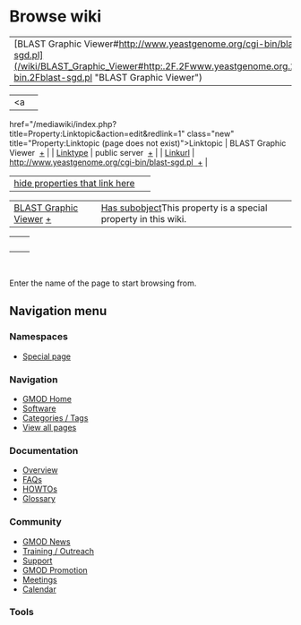 



<span id="top"></span>




# <span dir="auto">Browse wiki</span>






|  |  |
|----|----|
| [BLAST Graphic Viewer#http://www.yeastgenome.org/cgi-bin/blast-sgd.pl](/wiki/BLAST_Graphic_Viewer#http:.2F.2Fwww.yeastgenome.org.2Fcgi-bin.2Fblast-sgd.pl "BLAST Graphic Viewer") |  |

|  |  |
|----|----|
| <a
href="/mediawiki/index.php?title=Property:Linktopic&amp;action=edit&amp;redlink=1"
class="new"
title="Property:Linktopic (page does not exist)">Linktopic</a> | <span class="smwb-value">BLAST Graphic Viewer  <span class="smwsearch">[+](/wiki/Special%253ASearchByProperty/Linktopic/BLAST-20Graphic-20Viewer "Special%253ASearchByProperty/Linktopic/BLAST-20Graphic-20Viewer")</span></span> |
| [Linktype](/wiki/Property%253ALinktype "Property%253ALinktype") | <span class="smwb-value">public server  <span class="smwsearch">[+](/wiki/Special%253ASearchByProperty/Linktype/public-20server "Special%253ASearchByProperty/Linktype/public-20server")</span></span> |
| <a
href="/mediawiki/index.php?title=Property:Linkurl&amp;action=edit&amp;redlink=1"
class="new" title="Property:Linkurl (page does not exist)">Linkurl</a> | <span class="smwb-value">http://www.yeastgenome.org/cgi-bin/blast-sgd.pl  <span class="smwsearch">[+](/wiki/Special%253ASearchByProperty/Linkurl/http:-2F-2Fwww.yeastgenome.org-2Fcgi-2Dbin-2Fblast-2Dsgd.pl "Special%253ASearchByProperty/Linkurl/http:-2F-2Fwww.yeastgenome.org-2Fcgi-2Dbin-2Fblast-2Dsgd.pl")</span></span> |

<span id="smw_browse_incoming"></span>

|  |  |
|----|----|
| [hide properties that link here](/mediawiki/index.php?title=Special:Browse&offset=0&dir=out&article=BLAST+Graphic+Viewer%23http%253A%2F%2Fwww.yeastgenome.org%2Fcgi-bin%2Fblast-sgd.pl)  |  |

|  |  |
|----|----|
| <span class="smwb-ivalue">[BLAST Graphic Viewer](/wiki/BLAST_Graphic_Viewer "BLAST Graphic Viewer") <span class="smwbrowse">[+](/wiki/Special%253ABrowse/BLAST-20Graphic-20Viewer "Special%253ABrowse/BLAST-20Graphic-20Viewer")</span></span> | <span class="smw-highlighter" data-type="1" state="inline" data-title="Property"><span class="smwbuiltin">[Has subobject](/wiki/Property%253AHas_subobject "Property:Has subobject")</span><span class="smwttcontent">This property is a special property in this wiki.</span></span> |

|     |     |
|-----|-----|
|     |     |

 

Enter the name of the page to start browsing from.  








## Navigation menu



### Namespaces

- <span id="ca-nstab-special">[Special
  page](/wiki/Special%253ABrowse/BLAST-20Graphic-20Viewer-23http%253A-2F-2Fwww.yeastgenome.org-2Fcgi-2Dbin-2Fblast-2Dsgd.pl "This is a special page, you cannot edit the page itself")</span>






### Navigation



- <span id="n-GMOD-Home">[GMOD Home](/wiki/Main_Page)</span>
- <span id="n-Software">[Software](/wiki/GMOD_Components)</span>
- <span id="n-Categories-.2F-Tags">[Categories /
  Tags](/wiki/Categories)</span>
- <span id="n-View-all-pages">[View all
  pages](/wiki/Special:AllPages)</span>




### Documentation



- <span id="n-Overview">[Overview](/wiki/Overview)</span>
- <span id="n-FAQs">[FAQs](/wiki/Category%253AFAQ)</span>
- <span id="n-HOWTOs">[HOWTOs](/wiki/Category%253AHOWTO)</span>
- <span id="n-Glossary">[Glossary](/wiki/Glossary)</span>




### Community



- <span id="n-GMOD-News">[GMOD News](/wiki/GMOD_News)</span>
- <span id="n-Training-.2F-Outreach">[Training /
  Outreach](/wiki/Training_and_Outreach)</span>
- <span id="n-Support">[Support](/wiki/Support)</span>
- <span id="n-GMOD-Promotion">[GMOD
  Promotion](/wiki/GMOD_Promotion)</span>
- <span id="n-Meetings">[Meetings](/wiki/Meetings)</span>
- <span id="n-Calendar">[Calendar](/wiki/Calendar)</span>




### Tools












<!-- -->




